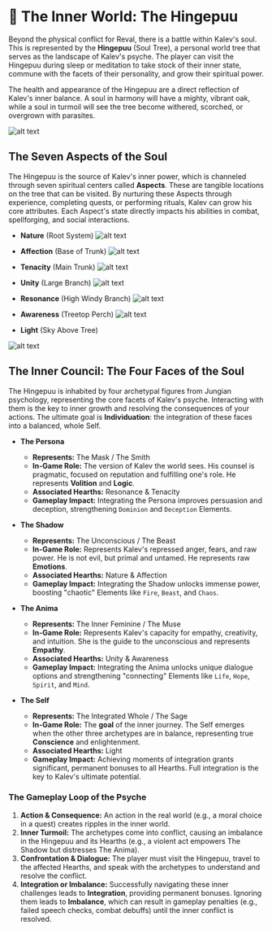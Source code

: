 # 🌳 The Inner World: The Hingepuu

Beyond the physical conflict for Reval, there is a battle within Kalev's soul. This is represented by the **Hingepuu** (Soul Tree), a personal world tree that serves as the landscape of Kalev's psyche. The player can visit the Hingepuu during sleep or meditation to take stock of their inner state, commune with the facets of their personality, and grow their spiritual power.

The health and appearance of the Hingepuu are a direct reflection of Kalev's inner balance. A soul in harmony will have a mighty, vibrant oak, while a soul in turmoil will see the tree become withered, scorched, or overgrown with parasites.

![alt text](skills/image-4.png)


## The Seven Aspects of the Soul

The Hingepuu is the source of Kalev's inner power, which is channeled through seven spiritual centers called **Aspects**. These are tangible locations on the tree that can be visited. By nurturing these Aspects through experience, completing quests, or performing rituals, Kalev can grow his core attributes. Each Aspect's state directly impacts his abilities in combat, spellforging, and social interactions.

*   **Nature** (Root System)
![alt text](skills/image-8.png)

*   **Affection** (Base of Trunk)
![alt text](skills/image-1.png)


*   **Tenacity** (Main Trunk)
![alt text](skills/image-2.png)


*   **Unity** (Large Branch)
![alt text](skills/image-3.png)


*   **Resonance** (High Windy Branch)
![alt text](skills/image-5.png)

*   **Awareness** (Treetop Perch)
![alt text](skills/image-6.png)


*   **Light** (Sky Above Tree)

![alt text](skills/image-7.png)



## The Inner Council: The Four Faces of the Soul

The Hingepuu is inhabited by four archetypal figures from Jungian psychology, representing the core facets of Kalev's psyche. Interacting with them is the key to inner growth and resolving the consequences of your actions. The ultimate goal is **Individuation**: the integration of these faces into a balanced, whole Self.

*   **The Persona**
    *   **Represents:** The Mask / The Smith
    *   **In-Game Role:** The version of Kalev the world sees. His counsel is pragmatic, focused on reputation and fulfilling one's role. He represents **Volition** and **Logic**.
    *   **Associated Hearths:** Resonance & Tenacity
    *   **Gameplay Impact:** Integrating the Persona improves persuasion and deception, strengthening `Dominion` and `Deception` Elements.

*   **The Shadow**
    *   **Represents:** The Unconscious / The Beast
    *   **In-Game Role:** Represents Kalev's repressed anger, fears, and raw power. He is not evil, but primal and untamed. He represents raw **Emotions**.
    *   **Associated Hearths:** Nature & Affection
    *   **Gameplay Impact:** Integrating the Shadow unlocks immense power, boosting "chaotic" Elements like `Fire`, `Beast`, and `Chaos`.

*   **The Anima**
    *   **Represents:** The Inner Feminine / The Muse
    *   **In-Game Role:** Represents Kalev's capacity for empathy, creativity, and intuition. She is the guide to the unconscious and represents **Empathy**.
    *   **Associated Hearths:** Unity & Awareness
    *   **Gameplay Impact:** Integrating the Anima unlocks unique dialogue options and strengthening "connecting" Elements like `Life`, `Hope`, `Spirit`, and `Mind`.

*   **The Self**
    *   **Represents:** The Integrated Whole / The Sage
    *   **In-Game Role:** The **goal** of the inner journey. The Self emerges when the other three archetypes are in balance, representing true **Conscience** and enlightenment.
    *   **Associated Hearths:** Light
    *   **Gameplay Impact:** Achieving moments of integration grants significant, permanent bonuses to all Hearths. Full integration is the key to Kalev's ultimate potential.

### The Gameplay Loop of the Psyche

1.  **Action & Consequence:** An action in the real world (e.g., a moral choice in a quest) creates ripples in the inner world.
2.  **Inner Turmoil:** The archetypes come into conflict, causing an imbalance in the Hingepuu and its Hearths (e.g., a violent act empowers The Shadow but distresses The Anima).
3.  **Confrontation & Dialogue:** The player must visit the Hingepuu, travel to the affected Hearths, and speak with the archetypes to understand and resolve the conflict.
4.  **Integration or Imbalance:** Successfully navigating these inner challenges leads to **Integration**, providing permanent bonuses. Ignoring them leads to **Imbalance**, which can result in gameplay penalties (e.g., failed speech checks, combat debuffs) until the inner conflict is resolved.
